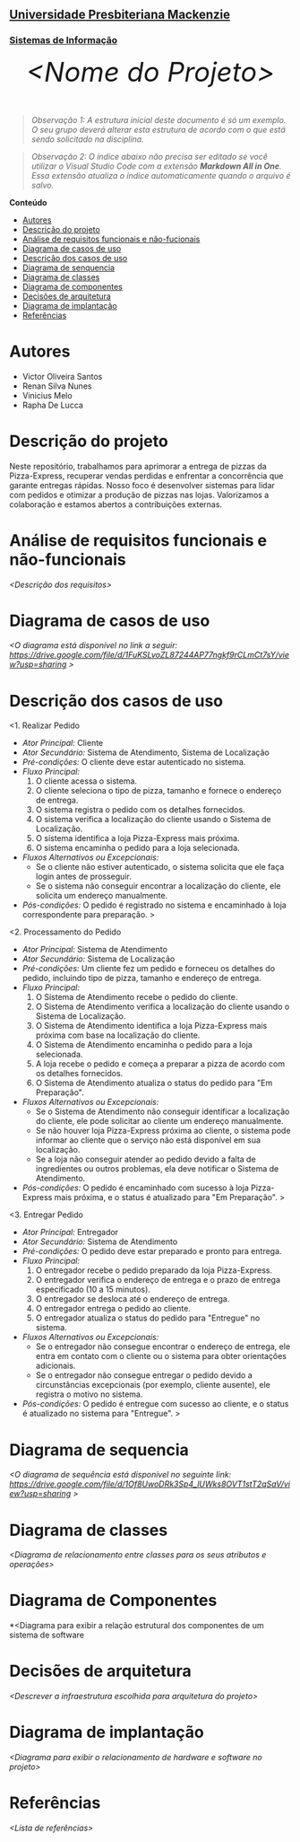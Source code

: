 <h2><a href= "https://www.mackenzie.br">Universidade Presbiteriana Mackenzie</a></h2>
<h3><a href= "https://www.mackenzie.br/graduacao/sao-paulo-higienopolis/sistemas-de-informacao">Sistemas de Informação</a></h3>


<font size="+12"><center>
*&lt;Nome do Projeto&gt;*
</center></font>

>*Observação 1: A estrutura inicial deste documento é só um exemplo. O seu grupo deverá alterar esta estrutura de acordo com o que está sendo solicitado na disciplina.*

>*Observação 2: O índice abaixo não precisa ser editado se você utilizar o Visual Studio Code com a extensão **Markdown All in One**. Essa extensão atualiza o índice automaticamente quando o arquivo é salvo.*

**Conteúdo**

- [Autores](#nome-alunos)
- [Descrição do projeto](#introdução-do-projeto)
- [Análise de requisitos funcionais e não-fucionais](#descrição-dos-requisitos)
- [Diagrama de casos de uso](#diagrama-de-comportamento-atores)
- [Descrição dos casos de uso](#descrição-das-funcões)
- [Diagrama de senquencia](#diagrama-de-ordem-interações)
- [Diagrama de classes](#diagrama-orientado-objetos)
- [Diagrama de componentes](#diagrama-estrutura-componente)
- [Decisões de arquitetura](#decisões-de-arquitetura)
- [Diagrama de implantação](#diagrama-de-hardware-software)
- [Referências](#referências)


# Autores

* Victor Oliveira Santos
* Renan Silva Nunes
* Vinicius Melo
* Rapha De Lucca



# Descrição do projeto

Neste repositório, trabalhamos para aprimorar a entrega de pizzas da Pizza-Express, recuperar vendas perdidas e enfrentar a concorrência que garante entregas rápidas. Nosso foco é desenvolver sistemas para lidar com pedidos e otimizar a produção de pizzas nas lojas. Valorizamos a colaboração e estamos abertos a contribuições externas.

# Análise de requisitos funcionais e não-funcionais
*&lt;Descrição dos requisitos&gt;*

# Diagrama de casos de uso

*&lt;O diagrama está disponível no link a seguir:
https://drive.google.com/file/d/1FuKSLvoZL87244AP77ngkf9rCLmCt7sY/view?usp=sharing
&gt;*

# Descrição dos casos de uso

&lt;1. Realizar Pedido

- *Ator Principal:* Cliente
- *Ator Secundário:* Sistema de Atendimento, Sistema de Localização
- *Pré-condições:* O cliente deve estar autenticado no sistema.
- *Fluxo Principal:*
   1. O cliente acessa o sistema.
   2. O cliente seleciona o tipo de pizza, tamanho e fornece o endereço de entrega.
   3. O sistema registra o pedido com os detalhes fornecidos.
   4. O sistema verifica a localização do cliente usando o Sistema de Localização.
   5. O sistema identifica a loja Pizza-Express mais próxima.
   6. O sistema encaminha o pedido para a loja selecionada.
- *Fluxos Alternativos ou Excepcionais:*
   - Se o cliente não estiver autenticado, o sistema solicita que ele faça login antes de prosseguir.
   - Se o sistema não conseguir encontrar a localização do cliente, ele solicita um endereço manualmente.
- *Pós-condições:* O pedido é registrado no sistema e encaminhado à loja correspondente para preparação.
&gt;

&lt;2. Processamento do Pedido

- *Ator Principal:* Sistema de Atendimento
- *Ator Secundário:* Sistema de Localização
- *Pré-condições:* Um cliente fez um pedido e forneceu os detalhes do pedido, incluindo tipo de pizza, tamanho e endereço de entrega.
- *Fluxo Principal:*
   1. O Sistema de Atendimento recebe o pedido do cliente.
   2. O Sistema de Atendimento verifica a localização do cliente usando o Sistema de Localização.
   3. O Sistema de Atendimento identifica a loja Pizza-Express mais próxima com base na localização do cliente.
   4. O Sistema de Atendimento encaminha o pedido para a loja selecionada.
   5. A loja recebe o pedido e começa a preparar a pizza de acordo com os detalhes fornecidos.
   6. O Sistema de Atendimento atualiza o status do pedido para "Em Preparação".
- *Fluxos Alternativos ou Excepcionais:*
   - Se o Sistema de Atendimento não conseguir identificar a localização do cliente, ele pode solicitar ao cliente um endereço manualmente.
   - Se não houver loja Pizza-Express próxima ao cliente, o sistema pode informar ao cliente que o serviço não está disponível em sua localização.
   - Se a loja não conseguir atender ao pedido devido a falta de ingredientes ou outros problemas, ela deve notificar o Sistema de Atendimento.
- *Pós-condições:* O pedido é encaminhado com sucesso à loja Pizza-Express mais próxima, e o status é atualizado para "Em Preparação".
&gt;

&lt;3. Entregar Pedido

- *Ator Principal:* Entregador
- *Ator Secundário:* Sistema de Atendimento
- *Pré-condições:* O pedido deve estar preparado e pronto para entrega.
- *Fluxo Principal:*
   1. O entregador recebe o pedido preparado da loja Pizza-Express.
   2. O entregador verifica o endereço de entrega e o prazo de entrega especificado (10 a 15 minutos).
   3. O entregador se desloca até o endereço de entrega.
   4. O entregador entrega o pedido ao cliente.
   5. O entregador atualiza o status do pedido para "Entregue" no sistema.
- *Fluxos Alternativos ou Excepcionais:*
   - Se o entregador não consegue encontrar o endereço de entrega, ele entra em contato com o cliente ou o sistema para obter orientações adicionais.
   - Se o entregador não consegue entregar o pedido devido a circunstâncias excepcionais (por exemplo, cliente ausente), ele registra o motivo no sistema.
- *Pós-condições:* O pedido é entregue com sucesso ao cliente, e o status é atualizado no sistema para "Entregue".
&gt;

# Diagrama de sequencia

*&lt;O diagrama de sequência está disponível no seguinte link:
https://drive.google.com/file/d/1Of8UwoDRk3Sp4_lUWks8OVT1stT2qSaV/view?usp=sharing
&gt;*

# Diagrama de classes

*&lt;Diagrama de relacionamento entre classes para os seus atributos e operações&gt;*

# Diagrama de Componentes

*&lt;Diagrama para exibir a relação estrutural dos componentes de um sistema de software

# Decisões de arquitetura

*&lt;Descrever a infraestrutura escolhida para arquitetura do projeto&gt;*

# Diagrama de implantação

*&lt;Diagrama para exibir o relacionamento de hardware e software no projeto&gt;*

# Referências

*&lt;Lista de referências&gt;*
